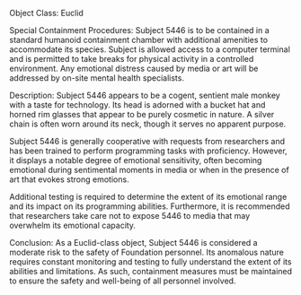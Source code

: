 Object Class: Euclid

Special Containment Procedures:
Subject 5446 is to be contained in a standard humanoid containment chamber with additional amenities to accommodate its species. Subject is allowed access to a computer terminal and is permitted to take breaks for physical activity in a controlled environment. Any emotional distress caused by media or art will be addressed by on-site mental health specialists.

Description:
Subject 5446 appears to be a cogent, sentient male monkey with a taste for technology. Its head is adorned with a bucket hat and horned rim glasses that appear to be purely cosmetic in nature. A silver chain is often worn around its neck, though it serves no apparent purpose. 

Subject 5446 is generally cooperative with requests from researchers and has been trained to perform programming tasks with proficiency. However, it displays a notable degree of emotional sensitivity, often becoming emotional during sentimental moments in media or when in the presence of art that evokes strong emotions. 

Additional testing is required to determine the extent of its emotional range and its impact on its programming abilities. Furthermore, it is recommended that researchers take care not to expose 5446 to media that may overwhelm its emotional capacity. 

Conclusion:
As a Euclid-class object, Subject 5446 is considered a moderate risk to the safety of Foundation personnel. Its anomalous nature requires constant monitoring and testing to fully understand the extent of its abilities and limitations. As such, containment measures must be maintained to ensure the safety and well-being of all personnel involved.